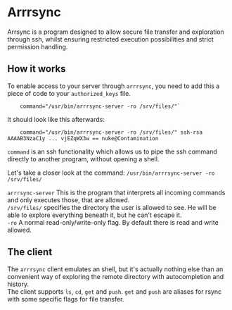 # Arrrsync

Arrsync is a program designed to allow secure file transfer and exploration through ssh, whilst ensuring restricted execution possibilities and strict permission handling.

## How it works

To enable access to your server through `arrrsync`, you need to add this a piece of code to your `authorized_keys` file.

        command="/usr/bin/arrrsync-server -ro /srv/files/"`

It should look like this afterwards:

        command="/usr/bin/arrrsync-server -ro /srv/files/" ssh-rsa AAAAB3NzaC1y ... vjEZqWX3w == nuke@Contamination

`command` is an ssh functionality which allows us to pipe the ssh command directly to another program, without opening a shell.  

Let's take a closer look at the command: `/usr/bin/arrrsync-server -ro /srv/files/`

`arrrsync-server` This is the program that interprets all incoming commands and only executes those, that are allowed.  
`/srv/files/` specifies the directory the user is allowed to see. He will be able to explore everything beneath it, but he can't escape it.  
`-ro` A normal read-only/write-only flag. By default there is read and write allowed.  

## The client

The `arrrsync` client emulates an shell, but it's actually nothing else than an convenient way of exploring the remote directory with autocompletion and history.  
The client supports `ls`, `cd`, `get` and `push`. `get` and `push` are aliases for rsync with some specific flags for file transfer.
